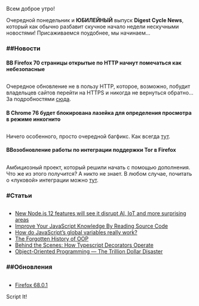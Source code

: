 Всем доброе утро!

Очередной понедельник и **ЮБИЛЕЙНЫЙ** выпуск **Digest Cycle News**, который как обычно разбавит скучное начало недели нескучными новостями! Присаживаемся поудобнее, мы начинаем…

### ##Новости

#### ВВ Firefox 70 страницы открытые по HTTP начнут помечаться как небезопасные

##

Очередное обновление не в пользу HTTP, которое, возможно, побудит владельцев сайтов перейти на HTTPS и никогда не вернуться обратно… За подробностями [сюда](https://vk.com/away.php?to=https%3A%2F%2Fwww.opennet.ru%2Fopennews%2Fart.shtml%3Fnum%3D51109).

#### В Chrome 76 будет блокирована лазейка для определения просмотра в режиме инкогнито

##

Ничего особенного, просто очередной багфикс. Как всегда [тут](https://vk.com/away.php?to=https%3A%2F%2Fwww.opennet.ru%2Fopennews%2Fart.shtml%3Fnum%3D51122).

#### ВВозобновление работы по интеграции поддержки Tor в Firefox

##

Амбициозный проект, который решили начать с помощью дополнения. Что же из этого получится? А никто не знает. В любом случае, почитать о «луковой» интеграции можно [тут](https://vk.com/away.php?to=https%3A%2F%2Fwww.opennet.ru%2Fopennews%2Fart.shtml%3Fnum%3D51110).

### #Статьи

##

- [New Node.js 12 features will see it disrupt AI, IoT and more surprising areas](https://vk.com/away.php?to=https%3A%2F%2Ftsh.io%2Fblog%2Fnew-node-js-features%2F)
- [Improve Your JavaScript Knowledge By Reading Source Code](https://vk.com/away.php?to=https%3A%2F%2Fwww.smashingmagazine.com%2F2019%2F07%2Fjavascript-knowledge-reading-source-code%2F)
- [How do JavaScript’s global variables really work?](https://vk.com/away.php?to=https%3A%2F%2F2ality.com%2F2019%2F07%2Fglobal-scope.html)
- [The Forgotten History of OOP](https://vk.com/away.php?to=https%3A%2F%2Fmedium.com%2Fjavascript-scene%2Fthe-forgotten-history-of-oop-88d71b9b2d9f)
- [Behind the Scenes: How Typescript Decorators Operate](https://vk.com/away.php?to=https%3A%2F%2Fnetbasal.com%2Fbehind-the-scenes-how-typescript-decorators-operate-28f8dcacb224)
- [Object-Oriented Programming — The Trillion Dollar Disaster](https://vk.com/away.php?to=http%3A%2F%2FObject-Oriented%2520Programming%2520%97%2520The%2520Trillion%2520Dollar%2520Disaster)

### ##Обновления

##

- [Firefox 68.0.1  
  ](https://vk.com/away.php?to=https%3A%2F%2Fwww.opennet.ru%2Fopennews%2Fart.shtml%3Fnum%3D51121)

Script It!

